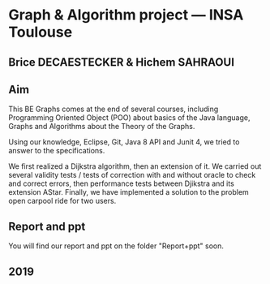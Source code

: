 # Graph & Algorithm project &mdash; INSA Toulouse

## Brice DECAESTECKER & Hichem SAHRAOUI

## Aim
This BE Graphs comes at the end of several courses, including Programming Oriented Object (POO) about basics of the Java language, Graphs and Algorithms about the Theory of the Graphs.

Using our knowledge, Eclipse, Git, Java 8 API and Junit 4, we tried to answer to the specifications.

We first realized a Dijkstra algorithm, then an extension of it. We carried out several validity tests / tests of correction with and without oracle to check and correct errors, then performance tests between Djikstra and its extension AStar. Finally, we have implemented a solution to the problem open carpool ride for two users.

## Report and ppt
You will find our report and ppt on the folder "Report+ppt" soon. 

## 2019
